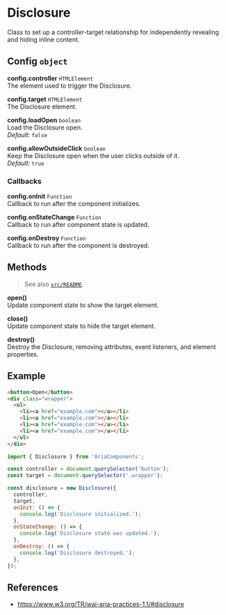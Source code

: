 Disclosure
==========

Class to set up a controller-target relationship for independently revealing and 
hiding inline content.

## Config `object`

**config.controller** `HTMLElement`  
The element used to trigger the Disclosure.

**config.target** `HTMLElement`  
The Disclosure element.

**config.loadOpen** `boolean`  
Load the Disclosure open.  
_Default:_ `false`

**config.allowOutsideClick** `boolean`  
Keep the Disclosure open when the user clicks outside of it.  
_Default:_ `true`

### Callbacks

**config.onInit** `Function`  
Callback to run after the component initializes.

**config.onStateChange** `Function`  
Callback to run after component state is updated.

**config.onDestroy** `Function`  
Callback to run after the component is destroyed.

## Methods

> See also [`src/README`](../).

**open()**  
Update component state to show the target element.

**close()**  
Update component state to hide the target element.

**destroy()**  
Destroy the Disclosure, removing attributes, event listeners, and element 
properties.

## Example

```html
<button>Open</button>
<div class="wrapper">
  <ul>
    <li><a href="example.com"></a></li>
    <li><a href="example.com"></a></li>
    <li><a href="example.com"></a></li>
    <li><a href="example.com"></a></li>
  </ul>
</div>
```

```javascript
import { Disclosure } from 'AriaComponents';

const controller = document.querySelector('button');
const target = document.querySelector('.wrapper');

const disclosure = new Disclosure({ 
  controller, 
  target,
  onInit: () => {
    console.log('Disclosure initialized.');
  },
  onStateChange: () => {
    console.log('Disclosure state was updated.');
  },
  onDestroy: () => {
    console.log('Disclosure destroyed.');
  }, 
});
```

## References

- https://www.w3.org/TR/wai-aria-practices-1.1/#disclosure
